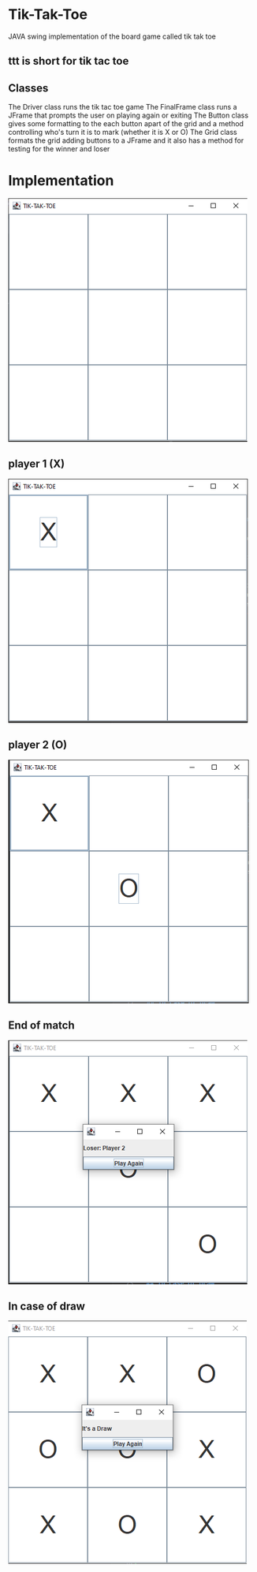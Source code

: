 # Tik-Tak-Toe
JAVA swing implementation of the board game called tik tak toe

## ttt is short for tik tac toe

## Classes
The Driver class runs the tik tac toe game
The FinalFrame class runs a JFrame that prompts the user on playing again or exiting 
The Button class gives some formatting to the each button apart of the grid and a method controlling who's turn it is to mark (whether it is X or O)
The Grid class formats the grid adding buttons to a JFrame and it also has a method for testing for the winner and loser

# Implementation
![alt text](image.png)

## player 1 (X)
![alt text](image-1.png)

## player 2 (O)
![alt text](image-2.png)

## End of match
![alt text](image-3.png)

## In case of draw
![alt text](image-4.png)



